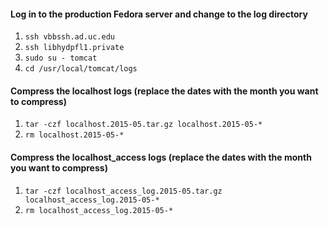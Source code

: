 #### Log in to the production Fedora server and change to the log directory
1. `ssh vbbssh.ad.uc.edu`
1. `ssh libhydpfl1.private`
1. `sudo su - tomcat`
1. `cd /usr/local/tomcat/logs`

#### Compress the localhost logs (replace the dates with the month you want to compress)
1. `tar -czf localhost.2015-05.tar.gz localhost.2015-05-*`
1. `rm localhost.2015-05-*`

#### Compress the localhost_access logs (replace the dates with the month you want to compress)
1. `tar -czf localhost_access_log.2015-05.tar.gz localhost_access_log.2015-05-*`
1. `rm localhost_access_log.2015-05-*`